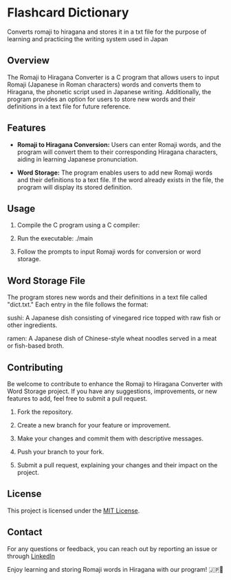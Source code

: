 # Flashcard Dictionary
Converts romaji to hiragana and stores it in a txt file for the purpose of learning and practicing the writing system used in Japan

## Overview

The Romaji to Hiragana Converter is a C program that allows users to input Romaji (Japanese in Roman characters) words and converts them to Hiragana, the phonetic script used in Japanese writing. Additionally, the program provides an option for users to store new words and their definitions in a text file for future reference.

## Features

- **Romaji to Hiragana Conversion:** Users can enter Romaji words, and the program will convert them to their corresponding Hiragana characters, aiding in learning Japanese pronunciation.

- **Word Storage:** The program enables users to add new Romaji words and their definitions to a text file. If the word already exists in the file, the program will display its stored definition.

## Usage

1. Compile the C program using a C compiler:


2. Run the executable:
./main


4. Follow the prompts to input Romaji words for conversion or word storage.

## Word Storage File

The program stores new words and their definitions in a text file called "dict.txt." Each entry in the file follows the format:

sushi: A Japanese dish consisting of vinegared rice topped with raw fish or other ingredients.

ramen: A Japanese dish of Chinese-style wheat noodles served in a meat or fish-based broth.


## Contributing

Be welcome to contribute to enhance the Romaji to Hiragana Converter with Word Storage project. If you have any suggestions, improvements, or new features to add, feel free to submit a pull request.

1. Fork the repository.

2. Create a new branch for your feature or improvement.

3. Make your changes and commit them with descriptive messages.

4. Push your branch to your fork.

5. Submit a pull request, explaining your changes and their impact on the project.

## License

This project is licensed under the [MIT License](LICENSE).

## Contact

For any questions or feedback, you can reach out by reporting an issue or through [LinkedIn](https://www.linkedin.com/in/johnny-casares7/)

Enjoy learning and storing Romaji words in Hiragana with our program! 🇯🇵📝


